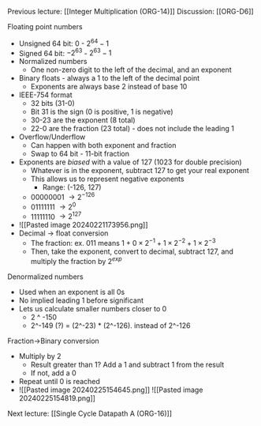 Previous lecture: [[Integer Multiplication (ORG-14)]]
Discussion: [[ORG-D6]]


Floating point numbers
- Unsigned 64 bit: 0 - $2^{64} - 1$
- Signed 64 bit: $-2^{63}$ - $2^{63} - 1$
- Normalized numbers
	- One non-zero digit to the left of the decimal, and an exponent
- Binary floats - always a 1 to the left of the decimal point
	- Exponents are always base 2 instead of base 10
- IEEE-754 format
	- 32 bits (31-0)
	- Bit 31 is the sign (0 is positive, 1 is negative)
	- 30-23 are the exponent (8 total)
	- 22-0 are the fraction (23 total) - does not include the leading 1
- Overflow/Underflow
	- Can happen with both exponent and fraction
	- Swap to 64 bit - 11-bit fraction
- Exponents are *biased* with a value of 127 (1023 for double precision)
	- Whatever is in the exponent, subtract 127 to get your real exponent
	- This allows us to represent negative exponents
		- Range: (-126, 127)
	- 00000001 $\rightarrow 2^{-126}$
	- 01111111 $\rightarrow 2^0$
	- 11111110 $\rightarrow 2^{127}$
- ![[Pasted image 20240221173956.png]]
- Decimal -> float conversion
	- The fraction: ex. 011 means $1 + 0 \times 2^{-1} + 1 \times 2 ^ {-2} + 1 \times 2 ^ {-3}$ 
	- Then, take the exponent, convert to decimal, subtract 127, and multiply the fraction by $2^{exp}$ 

Denormalized numbers
- Used when an exponent is all 0s
- No implied leading 1 before significant
- Lets us calculate smaller numbers closer to 0
	- 2 ^ -150
	- 2^-149 (?) = (2^-23) * (2^-126). instead of 2^-126

Fraction->Binary conversion
- Multiply by 2
	- Result greater than 1? Add a 1 and subtract 1 from the result
	- If not, add a 0
- Repeat until 0 is reached
- ![[Pasted image 20240225154645.png]] ![[Pasted image 20240225154819.png]] 

Next lecture: [[Single Cycle Datapath A (ORG-16)]]